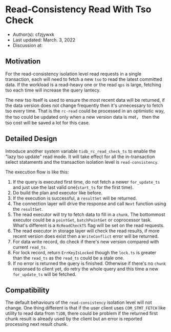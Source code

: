 # Read-Consistency Read With Tso Check

- Author(s): cfzjywxk
- Last updated: March. 3, 2022
- Discussion at:

## Motivation

For the read-consistency isolation level read requests in a single transaction, each will need to fetch a new `tso` to read the latest committed data.
If the workload is a read-heavy one or the read `qps` is large, fetching tso each time will increase the query lantecy.

The new tso itself is used to ensure the most recent data will be returned, if the data version does not change frequently then it's unnecessary to fetch tso every time.
That is the `rc-read` could be processed in an optimistic way, the tso could be updated only when a new version data is met， then the tso cost will be saved a lot for this case.

## Detailed Design

Introduce another system variable `tidb_rc_read_check_ts` to enable the "lazy tso update" read mode. It will take effect for all the in-transaction select stataments and the
transaction isolation level is `read-consistency`.

The execution flow is like this:

1. If the query is executed first time, do not fetch a newer `for_update_ts` and just use the last valid one(`start_ts` for the first time).
2. Do build the plan and executor like before.
3. If the execution is successful, a `resultSet` will be returned.
4. The connection layer will drive the response and call `Next` function using the `resultSet`.
5. The read executor will try to fetch data to fill in a `chunk`. The bottommost executor could be a `pointGet`, `batchPointGet` or coprocessor task. What's different is a `RcReadCheckTS` flag will be set on the read requests.
6. The read executor in storage layer will check the read results, if more recent version does exist then a `WriteConflict` error will be returned.
7. For data write record, do check if there's new version compared with current `read_ts`.
8. For lock record, return `ErrKeyIsLocked` though the `lock.ts` is greater than the `read_ts` as the `read_ts` could be a stale one.
9. If no error is returned the query is finished. Otherwise if there's no `chunk` responsed to client yet, do retry the whole query and this time a new `for_update_ts` will be fetched.


## Compatibility

The default behaviours of the `read-consistency` isolation level will not change. One thing different is that if the user client uses `COM_STMT_FETCH` like utility to read data from `TiDB`,
there could be problem if the returned first chunk result is already used by the client but an error is reported processing next result chunk.
